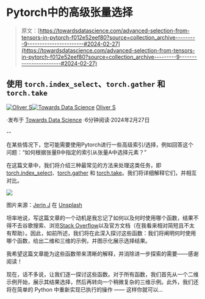 # Pytorch中的高级张量选择

> 原文：[https://towardsdatascience.com/advanced-selection-from-tensors-in-pytorch-f012e52eef80?source=collection_archive---------9-----------------------#2024-02-27](https://towardsdatascience.com/advanced-selection-from-tensors-in-pytorch-f012e52eef80?source=collection_archive---------9-----------------------#2024-02-27)

## 使用 `torch.index_select`、`torch.gather` 和 `torch.take`

[](https://medium.com/@hrmnmichaels?source=post_page---byline--f012e52eef80--------------------------------)[![Oliver S](../Images/b5ee0fa2d5fb115f62e2e9dfcb92afdd.png)](https://medium.com/@hrmnmichaels?source=post_page---byline--f012e52eef80--------------------------------)[](https://towardsdatascience.com/?source=post_page---byline--f012e52eef80--------------------------------)[![Towards Data Science](../Images/a6ff2676ffcc0c7aad8aaf1d79379785.png)](https://towardsdatascience.com/?source=post_page---byline--f012e52eef80--------------------------------) [Oliver S](https://medium.com/@hrmnmichaels?source=post_page---byline--f012e52eef80--------------------------------)

·发布于 [Towards Data Science](https://towardsdatascience.com/?source=post_page---byline--f012e52eef80--------------------------------) ·6分钟阅读·2024年2月27日

--

在某些情况下，您可能需要使用Pytorch进行一些高级索引/选择，例如回答这个问题：“如何根据张量B中指定的索引从张量A中选择元素？”

在这篇文章中，我们将介绍三种最常见的方法来处理这类任务，即 [torch.index_select](https://pytorch.org/docs/stable/generated/torch.index_select.html)、[torch.gather](https://pytorch.org/docs/stable/generated/torch.gather.html) 和 [torch.take](https://pytorch.org/docs/stable/generated/torch.take.html)。我们将详细解释它们，并相互对比。

![](../Images/341e3c1fa4e2acfbb5e8b65dde45f516.png)

图片来源：[Jerin J](https://unsplash.com/de/@rejiie?utm_content=creditCopyText&utm_medium=referral&utm_source=unsplash) 在 [Unsplash](https://unsplash.com/de/fotos/zeitrafferfoto-von-lichtern-X5FDG7k5M94?utm_content=creditCopyText&utm_medium=referral&utm_source=unsplash)

坦率地说，写这篇文章的一个动机是我忘记了如何以及何时使用哪个函数，结果不得不去谷歌搜索、浏览[Stack Overflow](https://stackoverflow.com/)以及官方文档（在我看来相对简短且不太有帮助）。因此，如前所述，我们将在此深入探讨这些函数：我们将阐明何时使用哪个函数，给出二维和三维的示例，并图示化展示选择结果。

我希望这篇文章能为这些函数带来清晰的解释，并消除进一步探索的需要——感谢阅读！

现在，话不多说，让我们逐一探讨这些函数。对于所有函数，我们首先从一个二维示例开始，展示其结果选择，然后再转向一个稍微复杂的三维示例。此外，我们还将在简单的 Python 中重新实现已执行的操作 —— 这样你就可以…
